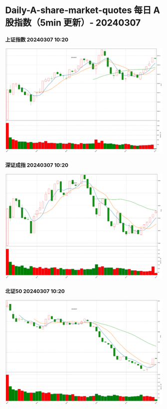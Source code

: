 
# Daily-A-share-market-quotes 每日 A 股指数（5min 更新）- 20240307

### 上证指数 20240307 10:20
![](./fig/2024/3/20240307-sh000001.png)

### 深证成指 20240307 10:20
![](./fig/2024/3/20240307-sz399001.png)

### 北证50 20240307 10:20
![](./fig/2024/3/20240307-bj899050.png)
